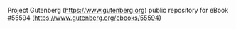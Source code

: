 Project Gutenberg (https://www.gutenberg.org) public repository for
eBook #55594 (https://www.gutenberg.org/ebooks/55594)
